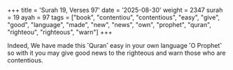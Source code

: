+++
title = 'Surah 19, Verses 97'
date = '2025-08-30'
weight = 2347
surah = 19
ayah = 97
tags = ["book", "contentiou", "contentious", "easy", "give", "good", "language", "made", "new", "news", "own", "prophet", "quran", "righteou", "righteous", "warn"]
+++

Indeed, We have made this ˹Quran˺ easy in your own language ˹O Prophet˺ so with it you may give good news to the righteous and warn those who are contentious.